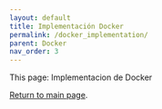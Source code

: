 ```yaml
---
layout: default
title: Implementación Docker
permalink: /docker_implementation/
parent: Docker
nav_order: 3
---
```


This page: Implementacion de Docker

[Return to main page]({{site.baseurl}}/).